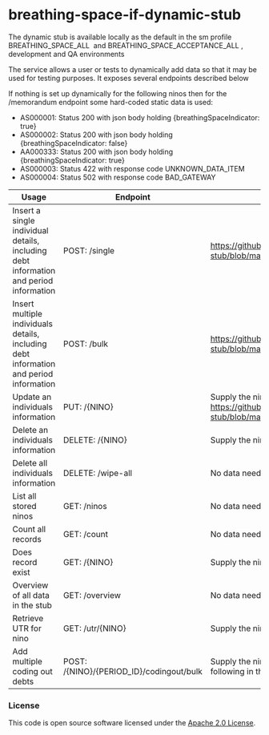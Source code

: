 
# breathing-space-if-dynamic-stub

The dynamic stub is available locally as the default in the sm profile BREATHING_SPACE_ALL  and BREATHING_SPACE_ACCEPTANCE_ALL , development and QA environments

The service allows a user or tests to dynamically add data so that it may be used for testing purposes. It exposes several endpoints described below

If nothing is set up dynamically for the following ninos then for the /memorandum endpoint some hard-coded static data is used:
- AS000001: Status 200 with json body holding {breathingSpaceIndicator: true}
- AS000002: Status 200 with json body holding {breathingSpaceIndicator: false}
- AA000333: Status 200 with json body holding {breathingSpaceIndicator: true}
- AS000003: Status 422 with response code UNKNOWN_DATA_ITEM
- AS000004: Status 502 with response code BAD_GATEWAY


|Usage| Endpoint      |Data|
|-----|---------------|----|
|Insert a single individual details, including debt information and period information| POST: /single | https://github.com/hmrc/breathing-space-if-dynamic-stub/blob/main/app/uk/gov/hmrc/breathingspaceifstub/model/IndividualInRequest.scala#L21|
|Insert multiple individuals details, including debt information and period information|POST: /bulk|https://github.com/hmrc/breathing-space-if-dynamic-stub/blob/main/app/uk/gov/hmrc/breathingspaceifstub/model/IndividualInRequest.scala#L29|
|Update an individuals information|PUT: /{NINO}|Supply the nino of the user you want to replace the details for using https://github.com/hmrc/breathing-space-if-dynamic-stub/blob/main/app/uk/gov/hmrc/breathingspaceifstub/model/IndividualInRequest.scala#L21|
|Delete an individuals information|DELETE: /{NINO}|Supply the nino of the user you want deleted in the URL|
|Delete all individuals information|DELETE: /wipe-all|No data needs supplied|
|List all stored ninos|GET: /ninos|No data needs supplied|
|Count all records|GET: /count|No data needs supplied|
|Does record exist|GET: /{NINO}|Supply the nino of the record you wish to check|
|Overview of all data in the stub|GET: /overview|No data needs supplied|
|Retrieve UTR for nino|GET: /utr/{NINO}|Supply the nino of the record you with to find the UTR for|
|Add multiple coding out debts|POST: /{NINO}/{PERIOD_ID}/codingout/bulk|Supply the nino and period id of the record you wish to update in the URL along with the following in the body|
### License

This code is open source software licensed under the [Apache 2.0 License]("http://www.apache.org/licenses/LICENSE-2.0.html").
